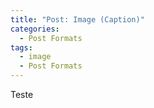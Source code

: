 ```yaml
---
title: "Post: Image (Caption)"
categories:
  - Post Formats
tags:
  - image
  - Post Formats
---
```


Teste